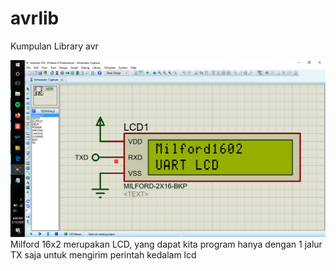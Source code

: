 # avrlib
Kumpulan Library avr

![Milford1602](milford1602.PNG)
Milford 16x2 merupakan LCD, yang dapat kita program hanya dengan 1 jalur TX saja untuk mengirim perintah kedalam lcd

